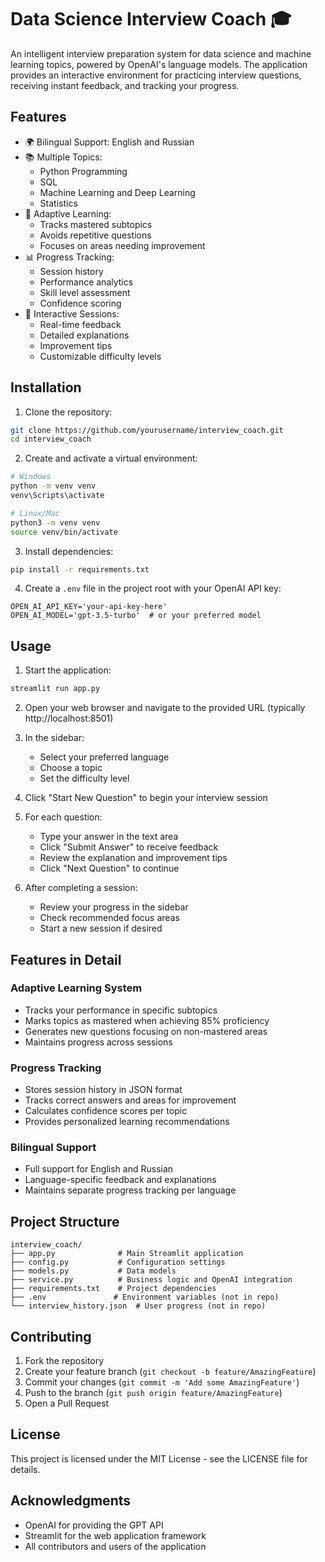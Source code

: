 # Data Science Interview Coach 🎓

An intelligent interview preparation system for data science and machine learning topics, powered by OpenAI's language models. The application provides an interactive environment for practicing interview questions, receiving instant feedback, and tracking your progress.

## Features

- 🌍 Bilingual Support: English and Russian
- 📚 Multiple Topics:
  - Python Programming
  - SQL
  - Machine Learning and Deep Learning
  - Statistics
- 🎯 Adaptive Learning:
  - Tracks mastered subtopics
  - Avoids repetitive questions
  - Focuses on areas needing improvement
- 📊 Progress Tracking:
  - Session history
  - Performance analytics
  - Skill level assessment
  - Confidence scoring
- 🔄 Interactive Sessions:
  - Real-time feedback
  - Detailed explanations
  - Improvement tips
  - Customizable difficulty levels

## Installation

1. Clone the repository:
```bash
git clone https://github.com/yourusername/interview_coach.git
cd interview_coach
```

2. Create and activate a virtual environment:
```bash
# Windows
python -m venv venv
venv\Scripts\activate

# Linux/Mac
python3 -m venv venv
source venv/bin/activate
```

3. Install dependencies:
```bash
pip install -r requirements.txt
```

4. Create a `.env` file in the project root with your OpenAI API key:
```env
OPEN_AI_API_KEY='your-api-key-here'
OPEN_AI_MODEL='gpt-3.5-turbo'  # or your preferred model
```

## Usage

1. Start the application:
```bash
streamlit run app.py
```

2. Open your web browser and navigate to the provided URL (typically http://localhost:8501)

3. In the sidebar:
   - Select your preferred language
   - Choose a topic
   - Set the difficulty level

4. Click "Start New Question" to begin your interview session

5. For each question:
   - Type your answer in the text area
   - Click "Submit Answer" to receive feedback
   - Review the explanation and improvement tips
   - Click "Next Question" to continue

6. After completing a session:
   - Review your progress in the sidebar
   - Check recommended focus areas
   - Start a new session if desired

## Features in Detail

### Adaptive Learning System
- Tracks your performance in specific subtopics
- Marks topics as mastered when achieving 85% proficiency
- Generates new questions focusing on non-mastered areas
- Maintains progress across sessions

### Progress Tracking
- Stores session history in JSON format
- Tracks correct answers and areas for improvement
- Calculates confidence scores per topic
- Provides personalized learning recommendations

### Bilingual Support
- Full support for English and Russian
- Language-specific feedback and explanations
- Maintains separate progress tracking per language

## Project Structure

```
interview_coach/
├── app.py              # Main Streamlit application
├── config.py           # Configuration settings
├── models.py           # Data models
├── service.py          # Business logic and OpenAI integration
├── requirements.txt    # Project dependencies
├── .env               # Environment variables (not in repo)
└── interview_history.json  # User progress (not in repo)
```

## Contributing

1. Fork the repository
2. Create your feature branch (`git checkout -b feature/AmazingFeature`)
3. Commit your changes (`git commit -m 'Add some AmazingFeature'`)
4. Push to the branch (`git push origin feature/AmazingFeature`)
5. Open a Pull Request

## License

This project is licensed under the MIT License - see the LICENSE file for details.

## Acknowledgments

- OpenAI for providing the GPT API
- Streamlit for the web application framework
- All contributors and users of the application 